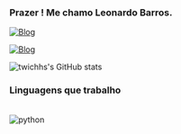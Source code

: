 ###  Prazer ! Me chamo Leonardo Barros.
[![Blog](https://img.shields.io/badge/LinkedIn-0077B5?style=for-the-badge&logo=linkedin&logoColor=white)](https://www.linkedin.com/in/leonardo-barros-07330822a/)  

[![Blog](https://img.shields.io/badge/Instagram-E4405F?style=for-the-badge&logo=instagram&logoColor=white)](https://www.instagram.com/barrinhosl/)

![twichhs's GitHub stats](https://github-readme-stats.vercel.app/api?username=twichhs&theme=gotham&show_icons=true)

### Linguagens que trabalho
<div style="display: inline_block"><br/>
<img aling="center" alt= "python" src="https://img.shields.io/badge/Python-3776AB?style=for-the-badge&logo=python&logoColor=white"/>

</div>